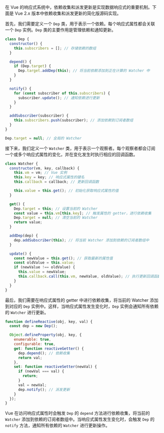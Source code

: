 在 Vue 的响应式系统中，依赖收集和派发更新是实现数据响应式的重要机制。下面是 Vue 2.x 版本中依赖收集和派发更新的简化版源码实现。

首先，我们需要定义一个 `Dep` 类，用于表示一个依赖。每个响应式属性都会关联一个 `Dep` 实例。`Dep` 类的主要作用是管理依赖和通知更新。

```javascript
class Dep {
  constructor() {
    this.subscribers = []; // 存储依赖的数组
  }

  depend() {
    if (Dep.target) {
      Dep.target.addDep(this); // 将当前依赖添加到正在计算的 Watcher 中
    }
  }

  notify() {
    for (const subscriber of this.subscribers) {
      subscriber.update(); // 通知依赖进行更新
    }
  }

  addSubscriber(subscriber) {
    this.subscribers.push(subscriber); // 添加依赖到订阅者数组
  }
}

Dep.target = null; // 全局的 Watcher

```

接下来，我们定义一个 `Watcher` 类，用于表示一个观察者。每个观察者都会订阅一个或多个响应式属性的变化，并在变化发生时执行相应的回调函数。

```javascript
class Watcher {
  constructor(vm, key, callback) {
    this.vm = vm; // Vue 实例
    this.key = key; // 响应式属性的键名
    this.callback = callback; // 更新回调函数

    this.value = this.get(); // 初始化获取响应式属性的值
  }

  get() {
    Dep.target = this; // 设置当前的 Watcher
    const value = this.vm[this.key]; // 触发属性的 getter，进行依赖收集
    Dep.target = null; // 清空当前的 Watcher
    return value;
  }

  addDep(dep) {
    dep.addSubscriber(this); // 将当前 Watcher 添加到依赖的订阅者数组中
  }

  update() {
    const newValue = this.get(); // 获取最新的属性值
    const oldValue = this.value;
    if (newValue !== oldValue) {
      this.value = newValue;
      this.callback.call(this.vm, newValue, oldValue); // 执行更新回调函数
    }
  }
}
```

最后，我们需要在响应式属性的 getter 中进行依赖收集，将当前的 Watcher 添加到对应的 `Dep` 实例中。这样，当响应式属性发生变化时，`Dep` 实例会通知所有依赖的 `Watcher` 进行更新。

```javascript
function defineReactive(obj, key, val) {
  const dep = new Dep();

  Object.defineProperty(obj, key, {
    enumerable: true,
    configurable: true,
    get: function reactiveGetter() {
      dep.depend(); // 依赖收集
      return val;
    },
    set: function reactiveSetter(newVal) {
      if (newVal === val) {
        return;
      }
      val = newVal;
      dep.notify(); // 派发更新
    }
  });
}

```

Vue 在访问响应式属性时会触发 `Dep` 的 `depend` 方法进行依赖收集，将当前的 `Watcher` 添加到依赖的订阅者数组中。当响应式属性发生变化时，会触发 `Dep` 的 `notify` 方法，通知所有依赖的 `Watcher` 进行更新操作。

